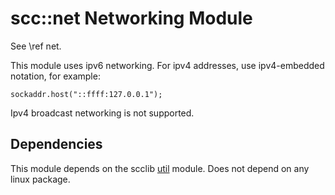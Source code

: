 # scc::net Networking Module

See \ref net.

This module uses ipv6 networking. For ipv4 addresses, use ipv4-embedded notation, for example:
```
sockaddr.host("::ffff:127.0.0.1");
```

Ipv4 broadcast networking is not supported.

## Dependencies

This module depends on the scclib [util](../util) module.  Does not depend on any linux package.